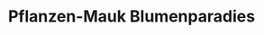 ---
title: "Pflanzen-Mauk Blumenparadies"
url: /bruchsal/pflanzen-mauk-blumenparadies/
shop: Garten-Center
---